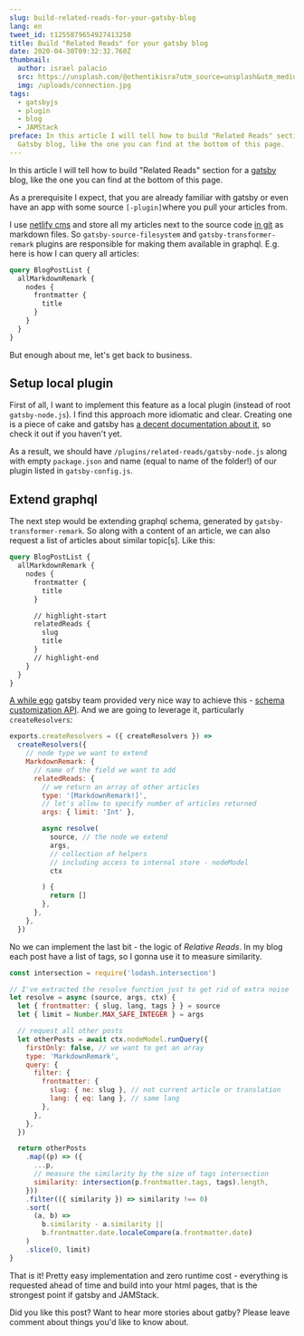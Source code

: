```yaml
---
slug: build-related-reads-for-your-gatsby-blog
lang: en
tweet_id: t1255879654927413250
title: Build "Related Reads" for your gatsby blog
date: 2020-04-30T09:32:32.760Z
thumbnail:
  author: israel palacio
  src: https://unsplash.com/@othentikisra?utm_source=unsplash&utm_medium=referral&utm_content=creditCopyText
  img: /uploads/connection.jpg
tags:
  - gatsbyjs
  - plugin
  - blog
  - JAMStack
preface: In this article I will tell how to build "Related Reads" section for a
  Gatsby blog, like the one you can find at the bottom of this page.
---
```

In this article I will tell how to build "Related Reads" section for a [gatsby](https://www.gatsbyjs.org/) blog, like the one you can find at the bottom of this page.

As a prerequisite I expect, that you are already familiar with gatsby or even have an app with some source `[-plugin]`where you pull your articles from.

I use [netlify cms](https://www.netlifycms.org/) and store all my articles next to the source code [in git](https://github.com/kitos/kitos.github.io/tree/develop/src/_content/blog) as markdown files. So `gatsby-source-filesystem` and `gatsby-transformer-remark` plugins are responsible for making them available in graphql. E.g. here is how I can query all articles:

```graphql
query BlogPostList {
  allMarkdownRemark {
    nodes {
      frontmatter {
        title
      }
    }
  }
}
```

But enough about me, let's get back to business.

## Setup local plugin

First of all, I want to implement this feature as a local plugin (instead of root `gatsby-node.js`). I find this approach more idiomatic and clear. Creating one is a piece of cake and gatsby has [a decent documentation about it](https://www.gatsbyjs.org/docs/creating-a-local-plugin/), so check it out if you haven't yet.

As a result, we should have `/plugins/related-reads/gatsby-node.js` along with empty `package.json` and name (equal to name of the folder!) of our plugin listed in `gatsby-config.js`.

## Extend graphql

The next step would be extending graphql schema, generated by `gatsby-transformer-remark`. So along with a content of an article, we can also request a list of articles about similar topic[s]. Like this:

```graphql
query BlogPostList {
  allMarkdownRemark {
    nodes {
      frontmatter {
        title
      }

      // highlight-start
      relatedReads {
        slug
        title
      }
      // highlight-end
    }
  }
}
```

[A while ego](https://www.gatsbyjs.org/blog/2019-03-04-new-schema-customization/) gatsby team provided very nice way to achieve this - [schema customization API](https://www.gatsbyjs.org/docs/schema-customization). And we are going to leverage it, particularly `createResolvers`:

```js
exports.createResolvers = ({ createResolvers }) =>
  createResolvers({
    // node type we want to extend
    MarkdownRemark: {
      // name of the field we want to add
      relatedReads: {
        // we return an array of other articles
        type: '[MarkdownRemark!]',
        // let's allow to specify number of articles returned
        args: { limit: 'Int' },

        async resolve(
          source, // the node we extend
          args,
          // collection of helpers
          // including access to internal store - nodeModel
          ctx

        ) {
          return []
        },
      },
    },
  })
```

No we can implement the last bit - the logic of _Relative Reads_. In my blog each post have a list of tags, so I gonna use it to measure similarity.

```js
const intersection = require('lodash.intersection')

// I've extracted the resolve function just to get rid of extra noise
let resolve = async (source, args, ctx) {
  let { frontmatter: { slug, lang, tags } } = source
  let { limit = Number.MAX_SAFE_INTEGER } = args

  // request all other posts
  let otherPosts = await ctx.nodeModel.runQuery({
    firstOnly: false, // we want to get an array
    type: 'MarkdownRemark',
    query: {
      filter: {
        frontmatter: {
          slug: { ne: slug }, // not current article or translation
          lang: { eq: lang }, // same lang
        },
      },
    },
  })

  return otherPosts
    .map((p) => ({
      ...p,
      // measure the similarity by the size of tags intersection
      similarity: intersection(p.frontmatter.tags, tags).length,
    }))
    .filter(({ similarity }) => similarity !== 0)
    .sort(
      (a, b) =>
        b.similarity - a.similarity ||
        b.frontmatter.date.localeCompare(a.frontmatter.date)
    )
    .slice(0, limit)
}
```

That is it! Pretty easy implementation and zero runtime cost - everything is requested ahead of time and build into your html pages, that is the strongest point if gatsby and JAMStack.

Did you like this post? Want to hear more stories about gatby? Please leave comment about things you'd like to know about.

